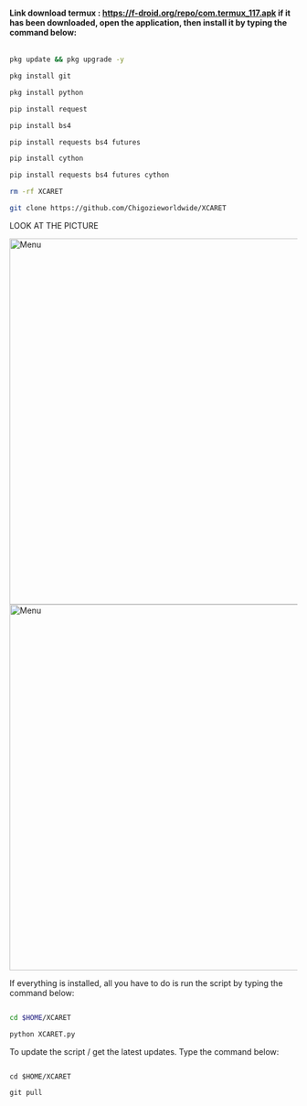  #### Link download termux : https://f-droid.org/repo/com.termux_117.apk if it has been downloaded, open the application, then install it by typing the command below:

```` bash

pkg update && pkg upgrade -y

pkg install git

pkg install python

pip install request

pip install bs4

pip install requests bs4 futures

pip install cython

pip install requests bs4 futures cython

rm -rf XCARET

git clone https://github.com/Chigozieworldwide/XCARET 

````

LOOK AT THE PICTURE 

<img src="https://github.com/Chigozieworldwide/XCARET/__pycache__/IMG_20220303_102017.jpg" width="640" title="Menu" alt="Menu">

<img src="https://github.com/Chigozieworldwide/XCARET/__pycache__/IMG_20220303_101919.jpg" width="640" title="Menu" alt="Menu">

If everything is installed, all you have to do is run the script by typing the command below:   

````bash

cd $HOME/XCARET

python XCARET.py

````

To update the script / get the latest updates. Type the command below:

````

cd $HOME/XCARET

git pull

